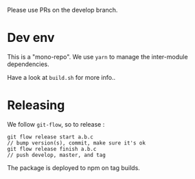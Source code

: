 Please use PRs on the develop branch.

# Dev env

This is a "mono-repo". We use `yarn` to manage the inter-module dependencies.

Have a look at `build.sh` for more info..

# Releasing

We follow `git-flow`, so to release :

    git flow release start a.b.c
    // bump version(s), commit, make sure it's ok
    git flow release finish a.b.c
    // push develop, master, and tag

The package is deployed to npm on tag builds.

